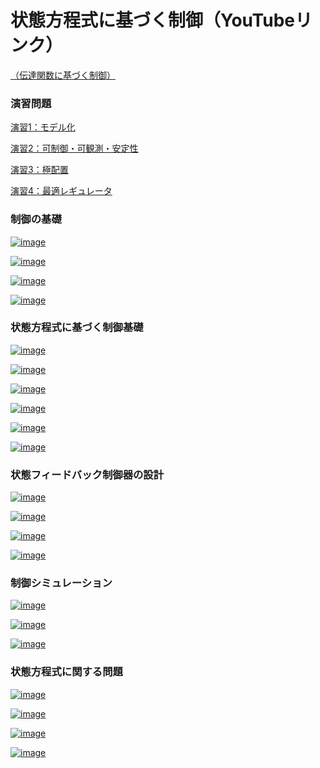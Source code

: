 # 状態方程式に基づく制御（YouTubeリンク）

[（伝達関数に基づく制御）](https://github.com/Hiroshi-Okajima/control-education01-transferfunction)

### 演習問題

[演習1：モデル化](https://github.com/Hiroshi-Okajima/control-education02-stateequation/blob/main/1.pdf)

[演習2：可制御・可観測・安定性](https://github.com/Hiroshi-Okajima/control-education02-stateequation/blob/main/2.pdf)

[演習3：極配置](https://github.com/Hiroshi-Okajima/control-education02-stateequation/blob/main/3.pdf)

[演習4：最適レギュレータ](https://github.com/Hiroshi-Okajima/control-education02-stateequation/blob/main/4.pdf)

### 制御の基礎

[![image](https://user-images.githubusercontent.com/112537733/188294783-683afde0-9cb4-4e15-8822-814d69bc1617.png)](https://youtu.be/fk2FTqotmFY)

[![image](https://user-images.githubusercontent.com/112537733/188294695-4e632ff1-613c-4298-a636-ac0cae01bfcc.png)](https://youtu.be/4ygdk0FKV-8)

[![image](https://user-images.githubusercontent.com/112537733/188294717-0a3487b1-2424-455e-a674-b7b55d53e6f6.png)](https://youtu.be/SD5N3Fa3IkM)

[![image](https://user-images.githubusercontent.com/112537733/188296790-d8fa7df4-5f4f-4fce-b148-e433cb7ed4dd.png)](https://youtu.be/AZiT1oEemis)

### 状態方程式に基づく制御基礎

[![image](https://user-images.githubusercontent.com/112537733/188294740-1b90c606-2f93-48fd-99d2-7fb5c88509ef.png)](https://youtu.be/B4sQMW6f6u0)

[![image](https://user-images.githubusercontent.com/112537733/188294748-d4800a01-6ad6-4849-9a69-6ff4395e522c.png)](https://youtu.be/qj20sB85BpE)

[![image](https://user-images.githubusercontent.com/112537733/188294756-7b40b07c-f555-475a-928f-e742d35d3bcb.png)](https://youtu.be/k8z132MGBiA)

[![image](https://user-images.githubusercontent.com/112537733/188294773-836f7cb1-7aaa-4726-9b1b-c08841b64c3e.png)](https://youtu.be/orw8fx0BpzU)

[![image](https://user-images.githubusercontent.com/112537733/188294791-7617c920-26bb-4294-a995-988dafca0c2e.png)](https://youtu.be/-RPNpDAIkG0)

[![image](https://user-images.githubusercontent.com/112537733/188296068-ca8c1868-cda5-41e9-802a-e4dc1d486137.png)](https://youtu.be/57wPII1__f4)

### 状態フィードバック制御器の設計

[![image](https://user-images.githubusercontent.com/112537733/188294758-e39c47f5-bde1-4055-8f1b-975fa17129b4.png)](https://youtu.be/MUrI469J_Oo)

[![image](https://user-images.githubusercontent.com/112537733/188294769-c0e0e6eb-eb78-43fb-972d-87cb1b3c7004.png)](https://youtu.be/yiFgI6Oos88)

[![image](https://user-images.githubusercontent.com/112537733/188294770-1482d2c5-b934-482c-979c-fcaac4b70f37.png)](https://youtu.be/8GbKBDU2eIw)

[![image](https://user-images.githubusercontent.com/112537733/188294796-9b2a3c37-37ad-4d7d-a857-0603a9ac0fe4.png)](https://youtu.be/nX44f994LAY)

### 制御シミュレーション

[![image](https://user-images.githubusercontent.com/112537733/188294688-cd3675b8-9550-435d-b798-adc10bf63045.png)](https://youtu.be/5UgeK9ZZduU)

[![image](https://user-images.githubusercontent.com/112537733/188294683-5f37d70b-1443-45c4-8e25-19dea47aaf70.png)](https://youtu.be/Pt8BkSSc_0E)

[![image](https://user-images.githubusercontent.com/112537733/188294975-8a6d093c-0ed6-4181-b30b-dc61d9af4dfe.png)](https://youtu.be/eB3Jgighqe4)

### 状態方程式に関する問題

[![image](https://user-images.githubusercontent.com/112537733/188294822-d33143d9-3402-4779-921c-cec22e6b7a32.png)](https://youtu.be/bcv0yFetbts)

[![image](https://user-images.githubusercontent.com/112537733/188294831-56b8e264-ffd3-428c-b8ba-ed85f6b4376a.png)](https://youtu.be/caGzPIMP2v8)

[![image](https://user-images.githubusercontent.com/112537733/188294832-c6714d3c-0e64-4007-90ef-8940818cfb7c.png)](ttps://youtu.be/Kmaf7bnWISo)

[![image](https://user-images.githubusercontent.com/112537733/188294836-94837fac-13de-4859-9c2c-e0e83b4d269b.png)](https://youtu.be/VSUkV4j95PY)


